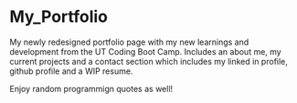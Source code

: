 # My_Portfolio

My newly redesigned portfolio page with my new learnings and development from the UT Coding Boot Camp.  Includes an about me, my current projects and a contact section which includes my linked in profile, github profile and a WIP resume.

Enjoy random programmign quotes as well!
